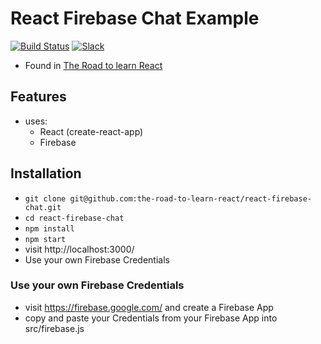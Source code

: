 # React Firebase Chat Example

[![Build Status](https://travis-ci.org/the-road-to-learn-react/react-firebase-chat.svg?branch=master)](https://travis-ci.org/the-road-to-learn-react/react-firebase-chat) [![Slack](https://slack-the-road-to-learn-react.wieruch.com/badge.svg)](https://slack-the-road-to-learn-react.wieruch.com/)

* Found in [The Road to learn React](https://roadtoreact.com/)

## Features

* uses:
  * React (create-react-app)
  * Firebase

## Installation

* `git clone git@github.com:the-road-to-learn-react/react-firebase-chat.git`
* `cd react-firebase-chat`
* `npm install`
* `npm start`
* visit http://localhost:3000/
* Use your own Firebase Credentials

### Use your own Firebase Credentials

* visit https://firebase.google.com/ and create a Firebase App
* copy and paste your Credentials from your Firebase App into src/firebase.js
